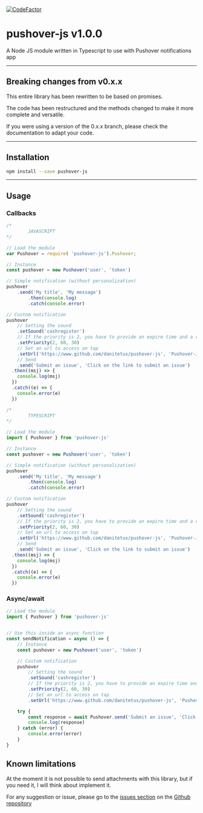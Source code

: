[![CodeFactor](https://www.codefactor.io/repository/github/danitetus/pushover-js/badge)](https://www.codefactor.io/repository/github/danitetus/pushover-js)

# pushover-js v1.0.0

A Node JS module written in Typescript to use with Pushover notifications app

---

## Breaking changes from v0.x.x

This entire library has been rewritten to be based on promises.

The code has been restructured and the methods changed to make it more complete and versatile.

If you were using a version of the 0.x.x branch, please check the documentation to adapt your code.

---

## Installation

```bash
npm install --save pushover-js
```

---

## Usage

### Callbacks

```javascript
/*
        JAVASCRIPT
*/

// Load the module
var Pushover = require( 'pushover-js').Pushover;

// Instance
const pushover = new Pushover('user', 'token')

// Simple notification (without personalization)
pushover
    .send('My title', 'My message')
        .then(console.log)
        .catch(console.error)

// Custom notification
pushover
    // Setting the sound
    .setSound('cashregister')
    // If the priority is 2, you have to provide an expire time and a retry time (see the official API for more info)
    .setPriority(2, 60, 30)
    // Set an url to access on tap
    .setUrl('https://www.github.com/danitetus/pushover-js', 'Pushover-JS github')
    // Send
    .send('Submit an issue', 'Click on the link to submit an issue')
  .then((msj) => {
    console.log(msj)
  })
  .catch((e) => {
    console.error(e)
  })
```

```typescript
/*
        TYPESCRIPT
*/

// Load the module
import { Pushover } from 'pushover-js'

// Instance
const pushover = new Pushover('user', 'token')

// Simple notification (without personalization)
pushover
    .send('My title', 'My message')
        .then(console.log)
        .catch(console.error)

// Custom notification
pushover
    // Setting the sound
    .setSound('cashregister')
    // If the priority is 2, you have to provide an expire time and a retry time (see the official API for more info)
    .setPriority(2, 60, 30)
    // Set an url to access on tap
    .setUrl('https://www.github.com/danitetus/pushover-js', 'Pushover-JS github')
    // Send
    .send('Submit an issue', 'Click on the link to submit an issue')
  .then((msj) => {
    console.log(msj)
  })
  .catch((e) => {
    console.error(e)
  })
```

### Async/await

```typescript
// Load the module
import { Pushover } from 'pushover-js'


// Use this inside an async function
const sendNotification = async () => {
    // Instance
    const pushover = new Pushover('user', 'token')

    // Custom notification
    pushover
        // Setting the sound
        .setSound('cashregister')
        // If the priority is 2, you have to provide an expire time and a retry time (see the official API for more info)
        .setPriority(2, 60, 30)
        // Set an url to access on tap
        .setUrl('https://www.github.com/danitetus/pushover-js', 'Pushover-JS github')

    try {
        const response = await Pushover.send('Submit an issue', 'Click on the link to submit an issue')
        console.log(response)
    } catch (error) {
        console.error(error)
    }
}

```

## Known limitations

At the moment it is not possible to send attachments with this library, but if you need it, I will think about implement it.

For any suggestion or issue, please go to the [issues section](http://www.github.com/danitetus/pushover-js) on the [Github repository](https://www.github.com/danitetus/pushover-js)
